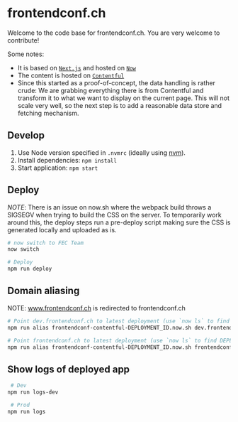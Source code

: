 # frontendconf.ch

Welcome to the code base for frontendconf.ch. You are very welcome to contribute!

Some notes:
- It is based on [`Next.js`](https://github.com/zeit/next.js/) and hosted on [`Now`](http://now.sh/)
- The content is hosted on [`Contentful`](https://www.contentful.com/)
- Since this started as a proof-of-concept, the data handling is rather crude: We are grabbing everything there is from Contentful and transform it to what we want to display on the current page. This will not scale very well, so the next step is to add a reasonable data store and fetching mechanism.

## Develop

1. Use Node version specified in `.nvmrc` (ideally using [nvm](https://github.com/creationix/nvm)).
2. Install dependencies: `npm install`
3. Start application: `npm start`

## Deploy

*NOTE*: There is an issue on now.sh where the webpack build throws a SIGSEGV when trying to build the CSS on the server. To temporarily work around this, the deploy steps run a pre-deploy script making sure the CSS is generated locally and uploaded as is.

```bash
# now switch to FEC Team
now switch
```

```bash
# Deploy
npm run deploy
```

## Domain aliasing

NOTE: www.frontendconf.ch is redirected to frontendconf.ch

```bash
# Point dev.frontendconf.ch to latest deployment (use `now ls` to find DEPLOYMENT_ID)
npm run alias frontendconf-contentful-DEPLOYMENT_ID.now.sh dev.frontendconf.ch

# Point frontendconf.ch to latest deployment (use `now ls` to find DEPLOYMENT_ID)
npm run alias frontendconf-contentful-DEPLOYMENT_ID.now.sh frontendconf.ch
```

## Show logs of deployed app

```bash
 # Dev
npm run logs-dev

 # Prod
npm run logs
```
